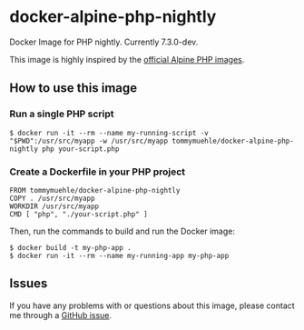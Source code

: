 # docker-alpine-php-nightly
Docker Image for PHP nightly. Currently 7.3.0-dev.

This image is highly inspired by the [official Alpine PHP images](https://hub.docker.com/_/php/).

## How to use this image

### Run a single PHP script

```
$ docker run -it --rm --name my-running-script -v "$PWD":/usr/src/myapp -w /usr/src/myapp tommymuehle/docker-alpine-php-nightly php your-script.php
```

### Create a Dockerfile in your PHP project

```
FROM tommymuehle/docker-alpine-php-nightly
COPY . /usr/src/myapp
WORKDIR /usr/src/myapp
CMD [ "php", "./your-script.php" ]
```

Then, run the commands to build and run the Docker image:

```
$ docker build -t my-php-app .
$ docker run -it --rm --name my-running-app my-php-app
```

## Issues
If you have any problems with or questions about this image, please contact me through a [GitHub issue](https://github.com/tommy-muehle/docker-alpine-php-nightly/issues).
